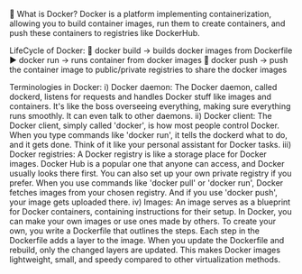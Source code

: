 🐳 What is Docker?
Docker is a platform implementing containerization, allowing you to build container images, run them to create containers, and push these containers to registries like DockerHub.

LifeCycle of Docker:
🔨 docker build -> builds docker images from Dockerfile
▶️ docker run -> runs container from docker images
🚀 docker push -> push the container image to public/private registries to share the docker images

Terminologies in Docker:
i) Docker daemon: The Docker daemon, called dockerd, listens for requests and handles Docker stuff like images and containers. It's like the boss overseeing everything, making sure everything runs smoothly. It can even talk to other daemons.
ii) Docker client: The Docker client, simply called 'docker', is how most people control Docker. When you type commands like 'docker run', it tells the dockerd what to do, and it gets done. Think of it like your personal assistant for Docker tasks.
iii) Docker registries: A Docker registry is like a storage place for Docker images. Docker Hub is a popular one that anyone can access, and Docker usually looks there first. You can also set up your own private registry if you prefer. When you use commands like 'docker pull' or 'docker run', Docker fetches images from your chosen registry. And if you use 'docker push', your image gets uploaded there.
iv) Images: An image serves as a blueprint for Docker containers, containing instructions for their setup. In Docker, you can make your own images or use ones made by others. To create your own, you write a Dockerfile that outlines the steps. Each step in the Dockerfile adds a layer to the image. When you update the Dockerfile and rebuild, only the changed layers are updated.
This makes Docker images lightweight, small, and speedy compared to other virtualization methods.
